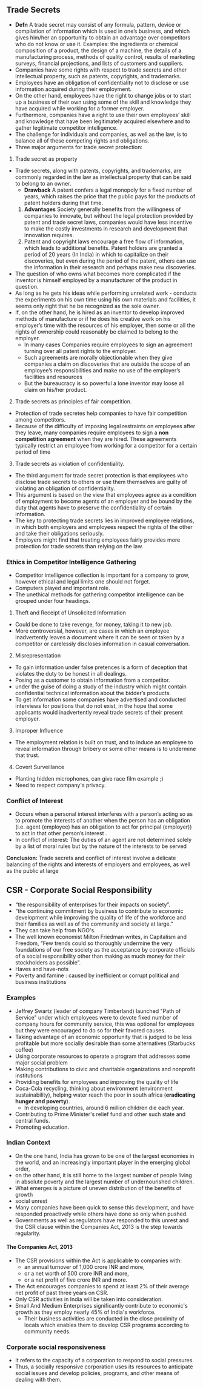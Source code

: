## Trade Secrets

* **Defn** A trade secret may consist of any formula, pattern, device or compilation of information which is used in one’s business, and which gives him/her an opportunity to obtain an advantage over competitors who do not know or use it. Examples: the ingredients or chemical composition of a product, the design of a machine, the details of a manufacturing process, methods of quality control, results of marketing surveys, financial projections, and lists of customers and suppliers.
* Companies have some rights with respect to trade secrets and other intellectual property, such as patents, copyrights, and trademarks.
* Employees have an obligation of confidentiality not to disclose or use information acquired during their employment.
* On the other hand, employees have the right to change jobs or to start up a business of their own using some of the skill and knowledge they have acquired while working for a former employer.
* Furthermore, companies have a right to use their own employees’ skill and knowledge that have been legitimately acquired elsewhere and to gather legitimate competitor intelligence.
* The challenge for individuals and companies, as well as the law, is to balance all of these competing rights and obligations.
* Three major arguments for trade secret protection:
1. Trade secret as property
  * Trade secrets, along with patents, copyrights, and trademarks, are commonly regarded in the law as intellectual property that can be said to belong to an owner.
    * **Drawback** A patent confers a legal monopoly for a fixed number of years, which raises the price that the public pays for the products of patent holders during that time.
    1. **Advantages** Society generally benefits from the willingness of companies to innovate, but without the legal protection provided by patent and trade secret laws, companies would have less incentive to make the costly investments in research and development that innovation requires.
    2. Patent and copyright laws encourage a free flow of information, which leads to additional benefits. Patent holders are granted a period of 20 years (In India) in which to capitalize on their discoveries, but even during the period of the patent, others can use the information in their research and perhaps make new discoveries.
  * The question of who owns what becomes more complicated if the inventor is himself employed by a manufacturer of the product in question.
  * As long as he gets his ideas while performing unrelated work - conducts the experiments on his own time using his own materials and facilities, it seems only right that he be recognized as the sole owner.
  * If, on the other hand, he is hired as an inventor to develop improved methods of manufacture or if he does his creative work on his employer’s time with the resources of his employer, then some or all the rights of ownership could reasonably be claimed to belong to the employer.
    *  In many cases Companies require employees to sign an agreement turning over all patent rights to the employer.
    * Such agreements are morally objectionable when they give companies a claim on discoveries that are outside the scope of an employee’s responsibilities and make no use of the employer’s facilities and resources
    * But the bureaucracy is so powerful a lone inventor may loose all claim on his/her product.
2. Trade secrets as principles of fair competition.
  * Protection of trade secretes help companies to have fair competition among competitors.
  * Because of the difficulty of imposing legal restraints on employees after they leave, many companies require employees to sign a **non competition agreement** when they are hired. These agreements typically restrict an employee from working for a competitor for a certain period of time
3. Trade secrets as violation of confidentiality.
  * The third argument for trade secret protection is that employees who disclose trade secrets to others or use them themselves are guilty of violating an obligation of confidentiality.
  * This argument is based on the view that employees agree as a condition of employment to become agents of an employer and be bound by the duty that agents have to preserve the confidentiality of certain information.
  * The key to protecting trade secrets lies in improved employee relations, in which both employers and employees respect the rights of the other and take their obligations seriously.
  * Employers might find that treating employees fairly provides more protection for trade secrets than relying on the law.

### Ethics in Competitor Intelligence Gathering

* Competitor intelligence collection is important for a company to grow, however ethical and legal limits one should not forget.
* Computers played and important role.
* The unethical methods for gathering competitor intelligence can be grouped under four headings.
1. Theft and Receipt of Unsolicited Information
  * Could be done to take revenge, for money, taking it to new job.
  * More controversial, however, are cases in which an employee inadvertently leaves a document where it can be seen or taken by a competitor or carelessly discloses information in casual conversation.
2. Misrepresentation
  * To gain information under false pretences is a form of deception that violates the duty to be honest in all dealings.
  * Posing as a customer to obtain information from a competitor.
  * under the guise of doing a study of the industry which might contain confidential technical information about the bidder’s products.
  * To get information some companies have advertised and conducted interviews for positions that do not exist, in the hope that some applicants would inadvertently reveal trade secrets of their present employer.
3. Improper Influence
  * The employment relation is built on trust, and to induce an employee to reveal information through bribery or some other means is to undermine that trust.
4. Covert Surveillance
  * Planting hidden microphones, can give race film example ;)
  * Need to respect company's privacy.

### Conflict of Interest

* Occurs when a personal interest interferes with a person’s acting so as to promote the interests of another when the person has an obligation (i.e. agent (employee) has an obligation to act for principal (employer)) to act in that other person’s interest .
* In conflict of interest: The duties of an agent are not determined solely by a list of moral rules but by the nature of the interests to be served



**Conclusion:** Trade secrets and conflict of interest involve a delicate balancing of the rights and interests of employers and employees, as well as the public at large

## CSR - Corporate Social Responsibility

* “the responsibility of enterprises for their impacts on society”.
* “the continuing commitment by business to contribute to economic development while improving the quality of life of the workforce and their families as well as of the community and society at large.”
* They can take help from NGO's.
* The well known economist Milton Friedman writes, in Capitalism and Freedom, “Few trends could so thoroughly undermine the very foundations of our free society as the acceptance by corporate officials of a social responsibility other than making as much money for their stockholders as possible”.
* Haves and have-nots
* Poverty and famine : caused by inefficient or corrupt political and business institutions

### Examples

* Jeffrey Swartz (leader of company Timberland) launched "Path of Service" under which employees were to devote fixed number of company hours for community service, this was optional for employees but they were encouraged to do so for their favored causes.
* Taking advantage of an economic opportunity that is judged to be less profitable but more socially desirable than some alternatives (Starbucks coffee)
* Using corporate resources to operate a program that addresses some major social problem
* Making contributions to civic and charitable organizations and nonprofit institutions
* Providing benefits for employees and improving the quality of life
* Coca-Cola recycling, thinking about environment (environment sustainability), helping water reach the poor in south africa (**eradicating hunger and poverty**).
  * In developing countries, around 6 million children die each year. 
* Contributing to Prime Minister's relief fund and other such state and central funds.
* Promoting education.

### Indian Context

* On the one hand, India has grown to be one of the largest economies in the world, and an increasingly important player in the emerging global order,
* on the other hand, it is still home to the largest number of people living in absolute poverty and the largest number of undernourished children.
* What emerges is a picture of uneven distribution of the benefits of growth
* social unrest
* Many companies have been quick to sense this development, and have responded proactively while others have done so only when pushed.
* Governments as well as regulators have responded to this unrest and the CSR clause within the Companies Act, 2013 is the step towards regularity.


#### The Companies Act, 2013

* The CSR provisions within the Act is applicable to companies with:
  * an annual turnover of 1,000 crore INR and more,
  * or a net worth of 500 crore INR and more,
  * or a net profit of five crore INR and more.
* The Act encourages companies to spend at least 2% of their average net profit of past three years on CSR.
* Only CSR activities in India will be taken into consideration.
* Small And Medium Enterprises significantly contribute to economic's growth as they employ nearly 45% of India's workforce.
  * Their business activities are conducted in the close proximity of locals which enables them to develop CSR programs according to community needs.

### Corporate social responsiveness

* It refers to the capacity of a corporation to respond to social pressures.
* Thus, a socially responsive corporation uses its resources to anticipate social issues and develop policies, programs, and other means of dealing with them.



